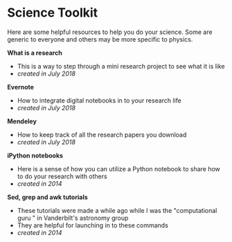 # Science Toolkit

Here are some helpful resources to help you do your science. Some are generic to everyone and others may be more specific to physics. 

**What is a research**
* This is a way to step through a mini research project to see what it is like
* *created in July 2018*

**Evernote**
* How to integrate digital notebooks in to your research life
* *created in July 2018*


**Mendeley**
* How to keep track of all the research papers you download
* *created in July 2018*

**iPython notebooks**
* Here is a sense of how you can utilize a Python notebook to share how to do your research with others
* *created in 2014*



**Sed, grep and awk tutorials**
* These tutorials were made a while ago while I was the "computational guru " in Vanderbilt's astronomy group
* They are helpful for launching in to these commands
* *created in 2014*

